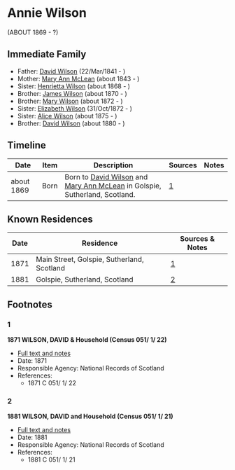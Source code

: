 ﻿---
layout: person
subject_key: i8935795
permalink: /people/i8935795
---

# Annie Wilson
(ABOUT 1869 - ?)

## Immediate Family

* Father: [David Wilson](./@15598112@-david-wilson-b1841-3-22-d.md) (22/Mar/1841 - )
* Mother: [Mary Ann McLean](./@87096403@-mary-ann-mclean-b1843-d.md) (about 1843 - )
* Sister: [Henrietta Wilson](./@47880504@-henrietta-wilson-b1868-d.md) (about 1868 - )
* Brother: [James Wilson](./@59901376@-james-wilson-b1870-d.md) (about 1870 - )
* Brother: [Mary Wilson](./@23013592@-mary-wilson-b1872-d.md) (about 1872 - )
* Sister: [Elizabeth Wilson](./@71295041@-elizabeth-wilson-b1872-10-31-d.md) (31/Oct/1872 - )
* Sister: [Alice Wilson](./@71120788@-alice-wilson-b1875-d.md) (about 1875 - )
* Brother: [David Wilson](./@97100177@-david-wilson-b1880-d.md) (about 1880 - )

## Timeline

Date | Item | Description | Sources | Notes
---|---|---|---|---
about 1869 | Born | Born to [David Wilson](./@15598112@-david-wilson-b1841-3-22-d.md) and [Mary Ann McLean](./@87096403@-mary-ann-mclean-b1843-d.md) in Golspie, Sutherland, Scotland. | [1](#1) | 

## Known Residences

Date | Residence | Sources & Notes
---|---|---
1871 | Main Street, Golspie, Sutherland, Scotland | [1](#1)
1881 | Golspie, Sutherland, Scotland | [2](#2)

## Footnotes

### 1

**1871 WILSON, DAVID & Household (Census 051/ 1/ 22)**

* [Full text and notes](../sources/@18594674@-1871-wilson,-david-&-household-census-051-1-22-.md)
* Date: 1871
* Responsible Agency: National Records of Scotland
* References: 
  * 1871 C 051/ 1/ 22

### 2

**1881 WILSON, DAVID and Household (Census 051/ 1/ 21)**

* [Full text and notes](../sources/@45272064@-1881-wilson,-david-and-household-census-051-1-21-.md)
* Date: 1881
* Responsible Agency: National Records of Scotland
* References: 
  * 1881 C 051/ 1/ 21

